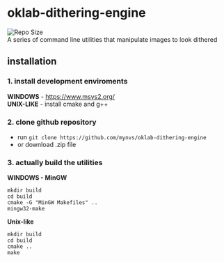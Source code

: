 # oklab-dithering-engine
![Repo Size](https://img.shields.io/github/repo-size/mynvs/oklab-dithering-engine)\
A series of command line utilities that manipulate images to look dithered


## installation

### 1. install development enviroments

**WINDOWS** - https://www.msys2.org/ \
**UNIX-LIKE** - install cmake and g++

### 2. clone github repository
- run `git clone https://github.com/mynvs/oklab-dithering-engine`
- or download .zip file

### 3. actually build the utilities

**WINDOWS - MinGW**
```
mkdir build
cd build
cmake -G "MinGW Makefiles" ..
mingw32-make
```

**Unix-like**
```
mkdir build
cd build
cmake ..
make
```
